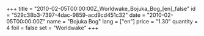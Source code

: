 +++
title = "2010-02-05T00:00:00Z_Worldwake_Bojuka_Bog_[en]_false"
id = "529c38b3-7397-4dac-9859-acd9cd451c32"
date = "2010-02-05T00:00:00Z"
name = "Bojuka Bog"
lang = ["en"]
price = "1.30"
quantity = 4
foil = false
set = "Worldwake"
+++
